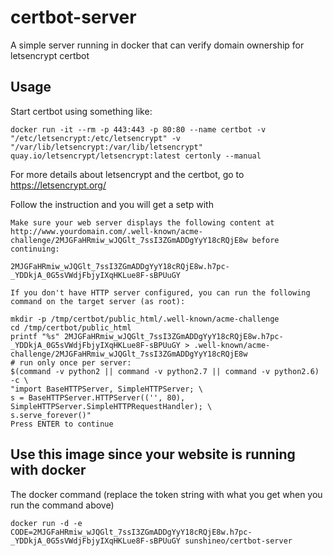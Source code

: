 # certbot-server
A simple server running in docker that can verify domain ownership for letsencrypt certbot

## Usage

Start certbot using something like:
```
docker run -it --rm -p 443:443 -p 80:80 --name certbot -v "/etc/letsencrypt:/etc/letsencrypt" -v "/var/lib/letsencrypt:/var/lib/letsencrypt" quay.io/letsencrypt/letsencrypt:latest certonly --manual
```
For more details about letsencrypt and the certbot, go to https://letsencrypt.org/

Follow the instruction and you will get a setp with
```
Make sure your web server displays the following content at
http://www.yourdomain.com/.well-known/acme-challenge/2MJGFaHRmiw_wJQGlt_7ssI3ZGmADDgYyY18cRQjE8w before continuing:

2MJGFaHRmiw_wJQGlt_7ssI3ZGmADDgYyY18cRQjE8w.h7pc-_YDDkjA_0G5sVWdjFbjyIXqHKLue8F-sBPUuGY

If you don't have HTTP server configured, you can run the following
command on the target server (as root):

mkdir -p /tmp/certbot/public_html/.well-known/acme-challenge
cd /tmp/certbot/public_html
printf "%s" 2MJGFaHRmiw_wJQGlt_7ssI3ZGmADDgYyY18cRQjE8w.h7pc-_YDDkjA_0G5sVWdjFbjyIXqHKLue8F-sBPUuGY > .well-known/acme-challenge/2MJGFaHRmiw_wJQGlt_7ssI3ZGmADDgYyY18cRQjE8w
# run only once per server:
$(command -v python2 || command -v python2.7 || command -v python2.6) -c \
"import BaseHTTPServer, SimpleHTTPServer; \
s = BaseHTTPServer.HTTPServer(('', 80), SimpleHTTPServer.SimpleHTTPRequestHandler); \
s.serve_forever()"
Press ENTER to continue
```

## Use this image since your website is running with docker
The docker command (replace the token string with what you get when you run the command above)
```
docker run -d -e CODE=2MJGFaHRmiw_wJQGlt_7ssI3ZGmADDgYyY18cRQjE8w.h7pc-_YDDkjA_0G5sVWdjFbjyIXqHKLue8F-sBPUuGY sunshineo/certbot-server 
```
